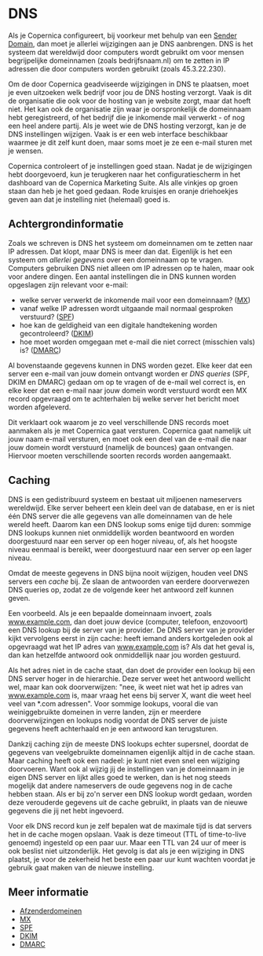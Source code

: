 # DNS

Als je Copernica configureert, bij voorkeur met behulp van een 
[Sender Domain](sender-domains), dan moet je allerlei wijzigingen aan je DNS
aanbrengen. DNS is het systeem dat wereldwijd door computers wordt gebruikt 
om voor mensen  begrijpelijke domeinnamen (zoals bedrijfsnaam.nl) om te zetten
in IP adressen die door computers worden gebruikt (zoals 45.3.22.230).

Om de door Copernica geadviseerde wijzigingen in DNS te plaatsen, moet je even 
uitzoeken welk bedrijf voor jou de DNS hosting verzorgt. Vaak is dit de 
organisatie die ook voor de hosting van je website zorgt, maar dat hoeft niet.
Het kan ook de organisatie zijn waar je oorspronkelijk de domeinnaam hebt
geregistreerd, of het bedrijf die je inkomende mail verwerkt - of nog een heel
andere partij. Als je weet wie de DNS hosting verzorgt, kan je de DNS 
instellingen wijzigen. Vaak is er een web interface beschikbaar waarmee je dit
zelf kunt doen, maar soms moet je ze een e-mail sturen met je wensen.

Copernica controleert of je instellingen goed staan. Nadat je de wijzigingen
hebt doorgevoerd, kun je terugkeren naar het configuratiescherm in het dashboard 
van de Copernica Marketing Suite. Als alle vinkjes op groen staan dan heb je 
het goed gedaan. Rode kruisjes en oranje driehoekjes geven aan dat je instelling 
niet (helemaal) goed is.


## Achtergrondinformatie

Zoals we schreven is DNS het systeem om domeinnamen om te zetten naar IP adressen.
Dat klopt, maar DNS is meer dan dat. Eigenlijk is het een systeem om *allerlei
gegevens* over een domeinnaam op te vragen. Computers gebruiken DNS niet alleen
om IP adressen op te halen, maar ook voor andere dingen. Een aantal instellingen 
die in DNS kunnen worden opgeslagen zijn relevant voor e-mail:

* welke server verwerkt de inkomende mail voor een domeinnaam? ([MX](mx))
* vanaf welke IP adressen wordt uitgaande mail normaal gesproken verstuurd? ([SPF](spf))
* hoe kan de geldigheid van een digitale handtekening worden gecontroleerd? ([DKIM](dkim))
* hoe moet worden omgegaan met e-mail die niet correct (misschien vals) is? ([DMARC](dmarc))
    
Al bovenstaande gegevens kunnen in DNS worden gezet. Elke keer dat een server
een e-mail van jouw domein ontvangt worden er *DNS queries* (SPF, DKIM en DMARC) 
gedaan om op te vragen of de e-mail wel correct is, en elke keer dat een e-mail 
naar jouw domein wordt verstuurd wordt een MX record opgevraagd om te achterhalen
bij welke server het bericht moet worden afgeleverd.

Dit verklaart ook waarom je zo veel verschillende DNS records moet aanmaken als
je met Copernica gaat versturen. Copernica gaat namelijk uit jouw naam e-mail
versturen, en moet ook een deel van de e-mail die naar jouw domein wordt
verstuurd (namelijk de bounces) gaan ontvangen. Hiervoor moeten verschillende
soorten records worden aangemaakt.


## Caching

DNS is een gedistribuurd systeem en bestaat uit miljoenen nameservers wereldwijd.
Elke server beheert een klein deel van de database, en er is niet één DNS 
server die alle gegevens van alle domeinnamen van de hele wereld heeft. Daarom 
kan een DNS lookup soms enige tijd duren: sommige DNS lookups kunnen niet onmiddellijk 
worden beantwoord en worden doorgestuurd naar een server op een hoger niveau, of, 
als het hoogste niveau eenmaal is bereikt, weer doorgestuurd naar een server op 
een lager niveau. 

Omdat de meeste gegevens in DNS bijna nooit wijzigen, houden veel DNS servers
een *cache* bij. Ze slaan de antwoorden van eerdere doorverwezen DNS queries
op, zodat ze de volgende keer het antwoord zelf kunnen geven.

Een voorbeeld. Als je een bepaalde domeinnaam invoert, zoals www.example.com,
dan doet jouw device (computer, telefoon, enzovoort) een DNS lookup bij de 
server van je provider. De DNS server van je provider kijkt vervolgens eerst 
in zijn cache: heeft iemand anders kortgeleden ook al opgevraagd wat het IP 
adres van www.example.com is? Als dat het geval is, dan kan hetzelfde antwoord 
ook onmiddellijk naar jou worden gestuurd.

Als het adres niet in de cache staat, dan doet de provider een lookup bij een
DNS server hoger in de hierarchie. Deze server weet het antwoord wellicht wel,
maar kan ook doorverwijzen: "nee, ik weet niet wat het ip adres van 
www.example.com is, maar vraag het eens bij server X, want die weet heel veel
van *.com adressen". Voor sommige lookups, vooral die van weiniggebruikte
domeinen in verre landen, zijn er meerdere doorverwijzingen en lookups nodig 
voordat de DNS server de juiste gegevens heeft achterhaald en je een antwoord 
kan terugsturen.
 
Dankzij caching zijn de meeste DNS lookups echter supersnel, doordat de gegevens van
veelgebruikte domeinnamen eigenlijk altijd in de cache staan. Maar caching heeft
ook een nadeel: je kunt niet even snel een wijziging doorvoeren. Want ook al wijzig 
jij de instellingen van je domeinnaam in je eigen DNS server en lijkt alles goed
te werken, dan is het nog steeds mogelijk dat andere nameservers de oude 
gegevens nog in de cache hebben staan. Als er bij zo'n server een DNS lookup wordt 
gedaan, worden deze verouderde gegevens uit de cache gebruikt, in plaats van de 
nieuwe gegevens die jij net hebt ingevoerd. 

Voor elk DNS record kun je zelf bepalen wat de maximale tijd is dat servers het 
in de cache mogen opslaan. Vaak is deze timeout (TTL of time-to-live genoemd)
ingesteld op een paar uur. Maar een TTL van 24 uur of meer is ook beslist niet 
uitzonderlijk. Het gevolg is dat als je een wijziging in DNS plaatst, je voor de 
zekerheid het beste een paar uur kunt wachten voordat je gebruik gaat maken van
de nieuwe instelling.

## Meer informatie

* [Afzenderdomeinen](./sender-domains)
* [MX](mx)
* [SPF](spf)
* [DKIM](dkim)
* [DMARC](dmarc)
